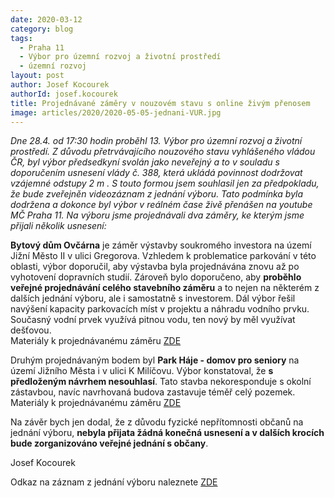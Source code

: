 ```yaml
---
date: 2020-03-12
category: blog
tags: 
  - Praha 11
  - Výbor pro územní rozvoj a životní prostředí
  - územní rozvoj
layout: post
author: Josef Kocourek
authorId: josef.kocourek
title: Projednávané záměry v nouzovém stavu s online živým přenosem
image: articles/2020/2020-05-05-jednani-VUR.jpg
---
```

*Dne 28.4. od 17:30 hodin proběhl 13. Výbor pro územní rozvoj a životní prostředí. Z důvodu přetrvávajícího nouzového stavu vyhlášeného vládou ČR, byl výbor předsedkyní svolán jako neveřejný a to v souladu s doporučením usnesení vlády č. 388, která ukládá povinnost dodržovat vzájemné odstupy 2 m . S touto formou jsem souhlasil jen za předpokladu, že bude zveřejněn videozáznam z jednání výboru. Tato podmínka byla dodržena a dokonce byl výbor v reálném čase živě přenášen na youtube MČ Praha 11. Na výboru jsme projednávali dva záměry, ke kterým jsme přijali několik usnesení:*


**Bytový dům Ovčárna** je záměr výstavby soukromého investora na území Jižní Město II v ulici Gregorova. Vzhledem k problematice parkování v této oblasti, výbor doporučil, aby výstavba byla projednávána znovu až po vyhotovení dopravních studií. Zároveň bylo doporučeno, aby **proběhlo veřejné projednávání celého stavebního záměru** a to nejen na některém z dalších jednání výboru, ale i samostatně s investorem. Dál výbor řešil navýšení kapacity parkovacích míst v projektu a náhradu vodního prvku. Současný vodní prvek využívá pitnou vodu, ten nový by měl využívat dešťovou. <br>
Materiály k projednávanému záměru [ZDE](https://www.praha11.cz/filemanager/files/31873.pdf)

Druhým projednávaným bodem byl **Park Háje - domov pro seniory** na území Jižního Města i v ulici K Milíčovu. Výbor konstatoval, že **s předloženým návrhem nesouhlasí**. Tato stavba nekoresponduje s okolní zástavbou, navíc navrhovaná budova zastavuje téměř celý pozemek. <br>
Materiály k projednávanému záměru [ZDE](https://www.praha11.cz/filemanager/files/31786.pdf)

Na závěr bych jen dodal, že z důvodu fyzické nepřítomnosti občanů na jednání výboru, **nebyla přijata žádná konečná usnesení a v dalších krocích bude zorganizováno veřejné jednání s občany**.

Josef Kocourek

Odkaz na záznam z jednání výboru naleznete [ZDE](https://www.youtube.com/watch?v=wwgpwB3v_HQ)

